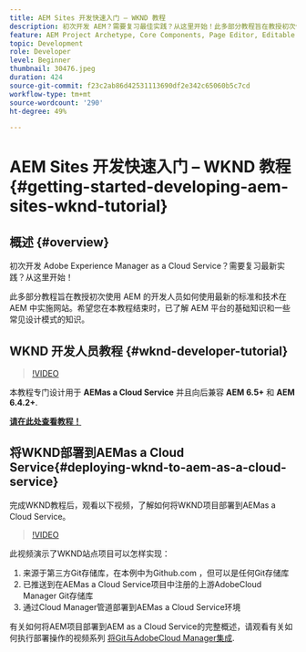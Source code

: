 ```yaml
---
title: AEM Sites 开发快速入门 – WKND 教程
description: 初次开发 AEM？需要复习最佳实践？从这里开始！此多部分教程旨在教授初次使用 AEM 的开发人员如何使用最新的标准和技术在 AEM 中实施网站。
feature: AEM Project Archetype, Core Components, Page Editor, Editable Templates
topic: Development
role: Developer
level: Beginner
thumbnail: 30476.jpeg
duration: 424
source-git-commit: f23c2ab86d42531113690df2e342c65060b5c7cd
workflow-type: tm+mt
source-wordcount: '290'
ht-degree: 49%

---
```



# AEM Sites 开发快速入门 – WKND 教程{#getting-started-developing-aem-sites-wknd-tutorial}

## 概述 {#overview}

初次开发 Adobe Experience Manager as a Cloud Service？需要复习最新实践？从这里开始！

此多部分教程旨在教授初次使用 AEM 的开发人员如何使用最新的标准和技术在 AEM 中实施网站。希望您在本教程结束时，已了解 AEM 平台的基础知识和一些常见设计模式的知识。

## WKND 开发人员教程 {#wknd-developer-tutorial}

>[!VIDEO](https://video.tv.adobe.com/v/30476?quality=12&learn=on)

本教程专门设计用于 **AEMas a Cloud Service** 并且向后兼容 **AEM 6.5+** 和 **AEM 6.4.2+**.

**[请在此处查看教程！](https://experienceleague.adobe.com/docs/experience-manager-learn/getting-started-wknd-tutorial-develop/overview.html?lang=zh-Hans)**

## 将WKND部署到AEMas a Cloud Service{#deploying-wknd-to-aem-as-a-cloud-service}

完成WKND教程后，观看以下视频，了解如何将WKND项目部署到AEMas a Cloud Service。

>[!VIDEO](https://video.tv.adobe.com/v/30191?quality=12&learn=on)

此视频演示了WKND站点项目可以怎样实现：

1. 来源于第三方Git存储库，在本例中为Github.com ，但可以是任何Git存储库
2. 已推送到在AEMas a Cloud Service项目中注册的上游AdobeCloud Manager Git存储库
3. 通过Cloud Manager管道部署到AEMas a Cloud Service环境

有关如何将AEM项目部署到AEM as a Cloud Service的完整概述，请观看有关如何执行部署操作的视频系列 [将Git与AdobeCloud Manager集成](https://docs.adobe.com/content/help/en/experience-manager-cloud-manager/using/managing-code/setup-cloud-manager-git-integration.html).

